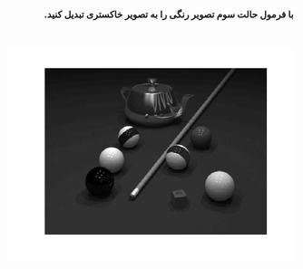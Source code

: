 <div dir="rtl">
<h3>با فرمول حالت سوم تصویر رنگی را به تصویر خاکستری تبدیل کنید.</h3><br/>
</div>
<div dir="rtl">
 </div> <br/>
 <div align="center">
 <img src="output.jpg">
 </div>
  


